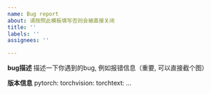 ```yaml
---
name: Bug report
about: 请按照此模板填写否则会被直接关闭
title: ''
labels: ''
assignees: ''

---
```


**bug描述**
描述一下你遇到的bug, 例如报错信息（重要, 可以直接截个图）

**版本信息**
pytorch:
torchvision:
torchtext:
...
